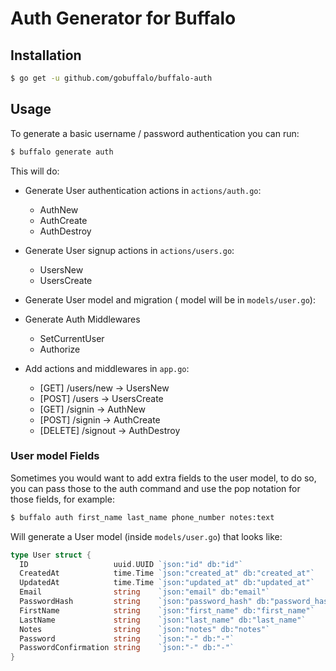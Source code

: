 # Auth Generator for Buffalo

## Installation

```bash
$ go get -u github.com/gobuffalo/buffalo-auth
```

## Usage

To generate a basic username / password authentication you can run:

```bash
$ buffalo generate auth
```

This will do:

- Generate User authentication actions in `actions/auth.go`:
  - AuthNew
  - AuthCreate
  - AuthDestroy

- Generate User signup actions in `actions/users.go`:
  - UsersNew
  - UsersCreate

- Generate User model and migration ( model will be in `models/user.go`):

- Generate Auth Middlewares
  - SetCurrentUser
  - Authorize

- Add actions and middlewares in `app.go`:
  - [GET] /users/new -> UsersNew
  - [POST] /users -> UsersCreate
  - [GET] /signin -> AuthNew
  - [POST] /signin -> AuthCreate
  - [DELETE] /signout -> AuthDestroy

### User model Fields

Sometimes you would want to add extra fields to the user model, to do so, you can pass those to the auth command and use the pop notation for those fields, for example:

```bash
$ buffalo auth first_name last_name phone_number notes:text
```

Will generate a User model (inside `models/user.go`) that looks like:

```go
type User struct {
  ID                   uuid.UUID `json:"id" db:"id"`
  CreatedAt            time.Time `json:"created_at" db:"created_at"`
  UpdatedAt            time.Time `json:"updated_at" db:"updated_at"`
  Email                string    `json:"email" db:"email"`
  PasswordHash         string    `json:"password_hash" db:"password_hash"`
  FirstName            string    `json:"first_name" db:"first_name"`
  LastName             string    `json:"last_name" db:"last_name"`
  Notes                string    `json:"notes" db:"notes"`
  Password             string    `json:"-" db:"-"`
  PasswordConfirmation string    `json:"-" db:"-"`
}
```